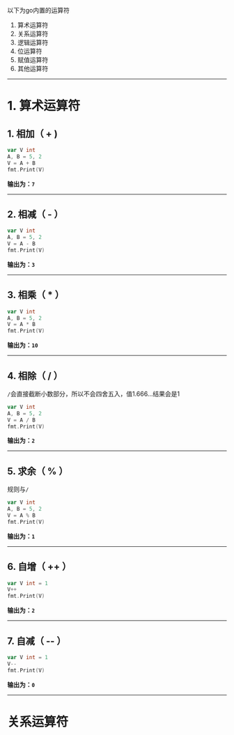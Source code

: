 以下为go内置的运算符
1. 算术运算符
2. 关系运算符
3. 逻辑运算符
4. 位运算符
5. 赋值运算符
6. 其他运算符
***
# 1. 算术运算符
## 1. 相加（ + )
```go
var V int
A, B = 5, 2
V = A + B
fmt.Print(V)
```
**输出为：`7`**
***
## 2. 相减（ - ）
```go
var V int
A, B = 5, 2
V = A - B
fmt.Print(V)
```
**输出为：`3`**
***
## 3. 相乘（ * ）
```go
var V int
A, B = 5, 2
V = A * B
fmt.Print(V)
```
**输出为：`10`**
***
## 4. 相除（ / ）
`/`会直接截断小数部分，所以不会四舍五入，值1.666...结果会是1
```go
var V int
A, B = 5, 2
V = A / B
fmt.Print(V)
```
**输出为：`2`**
***
## 5. 求余（ % ）
规则与`/`
```go
var V int
A, B = 5, 2
V = A % B
fmt.Print(V)
```
**输出为：`1`**
***
## 6. 自增（ ++ ）
```go
var V int = 1
V++
fmt.Print(V)
```
**输出为：`2`**
***
## 7. 自减（ -- ）
```go
var V int = 1
V--
fmt.Print(V)
```
**输出为：`0`**
***
# 关系运算符